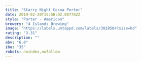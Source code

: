 ```yaml
---
title: "Starry Night Cocoa Porter"
date: 2019-02-20T15:58:02.897782Z
style: "Porter - American"
brewery: "4 Islands Brewing"
image: "https://labels.untappd.com/labels/3028504?size=hd"
rating: "3.31"
description: ""
abv: "6.0"
ibu: "35"
robots: noindex,nofollow
---
```


